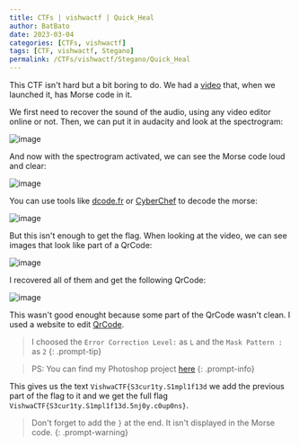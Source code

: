```yaml
---
title: CTFs | vishwactf | Quick_Heal
author: BatBato
date: 2023-03-04
categories: [CTFs, vishwactf]
tags: [CTF, vishwactf, Stegano]
permalink: /CTFs/vishwactf/Stegano/Quick_Heal
---
```


This CTF isn't hard but a bit boring to do. We had a [video](https://github.com/Nouman404/nouman404.github.io/blob/main/_posts/CTFs/vishwactf/Quick_Heal.mkv) that, when we launched it, has Morse code in it.

We first need to recover the sound of the audio, using any video editor online or not. Then, we can put it in audacity and look at the spectrogram:

![image](https://user-images.githubusercontent.com/73934639/229458744-51b4d7d9-3634-40f5-a1e9-c18cebadf81d.png)


And now with the spectrogram activated, we can see the Morse code loud and clear:

![image](https://user-images.githubusercontent.com/73934639/229458973-05938cdc-659e-48ad-aa2f-a259a0362b56.png)

You can use tools like [dcode.fr](https://www.dcode.fr/code-morse) or [CyberChef](https://gchq.github.io/CyberChef/#recipe=From_Morse_Code('Space','Line%20feed')&input=Li0uLS4tIC4uLi4uIC0uIC4tLS0gLS0tLS0gLS4tLSAuLS4tLi0gLS4tLiAtLS0tLSAuLi0gLi0tLiAtLS0tLSAtLiAuLi4g) to decode the morse:

![image](https://user-images.githubusercontent.com/73934639/229459403-12ada800-5e95-4684-86fb-d301250ec505.png)

But this isn't enough to get the flag. When looking at the video, we can see images that look like part of a QrCode:

![image](https://user-images.githubusercontent.com/73934639/229460382-27b7d5cc-fb98-4900-8b81-73a86a4eb747.png)

I recovered all of them and get the following QrCode:

![image](https://raw.githubusercontent.com/Nouman404/nouman404.github.io/main/_posts/CTFs/vishwactf/Screenshot_20.png)

This wasn't good enought because some part of the QrCode wasn't clean. I used a website to edit [QrCode](https://merricx.github.io/qrazybox/). 

> I choosed the ```Error Correction Level:``` as ```L``` and the ```Mask Pattern :``` as ```2```
{: .prompt-tip}

> PS: You can find my Photoshop project [here](https://github.com/Nouman404/nouman404.github.io/blob/main/_posts/CTFs/vishwactf/QR_code_Indien.psd)
{: .prompt-info}

This gives us the text ```VishwaCTF{S3cur1ty.S1mpl1f13d``` we add the previous part of the flag to it and we get the full flag ```VishwaCTF{S3cur1ty.S1mpl1f13d.5nj0y.c0up0ns}```.

> Don't forget to add the ```}``` at the end. It isn't displayed in the Morse code.
{: .prompt-warning}
